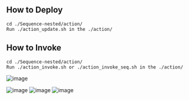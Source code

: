 ## How to Deploy
```
cd ./Sequence-nested/action/
Run ./action_update.sh in the ./action/
```

## How to Invoke
```
cd ./Sequence-nested/action/
Run ./action_invoke.sh or ./action_invoke_seq.sh in the ./action/
```

![image](https://user-images.githubusercontent.com/37688219/196478505-be6ede07-6f8c-4eec-ae12-008bbf93ef15.png)

![image](https://user-images.githubusercontent.com/37688219/196479814-b86c5aa3-e22a-442f-bd73-0c274bb053e8.png)
![image](https://user-images.githubusercontent.com/37688219/196480108-392c0bdd-71dc-43fe-b8bd-5f1fdb22fe56.png)
![image](https://user-images.githubusercontent.com/37688219/196480262-ae3f3a14-58cd-4a9c-8e76-82178327d2b1.png)



